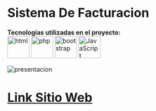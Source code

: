 # Sistema De Facturacion 


**Tecnologías utilizadas en el proyecto:**  
<img src="https://img.icons8.com/color/344/html-5--v1.png" alt="html" width="50"/>
<img src="https://img.icons8.com/officel/344/php-logo.png" alt="php" width="50"/>
<img src="https://img.icons8.com/color/144/bootstrap--v2.png" alt="bootstrap" width="50"/>
<img src="https://img.icons8.com/color/344/javascript--v1.png" alt="JavaScript" width="50"/>


![presentacion](https://github.com/RicardoMacias7/SistemaDeFacturacion/blob/main/gestion_factura.png)






# [**Link Sitio Web** ](http://facturaciondeproductos.infinityfreeapp.com/)
